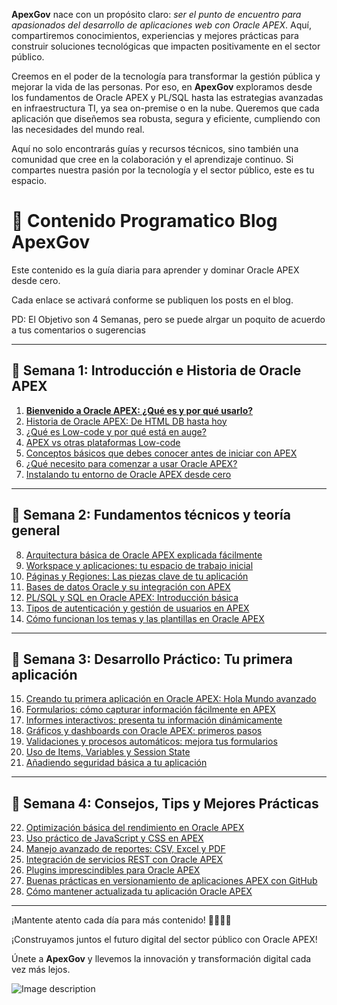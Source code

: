 **ApexGov** nace con un propósito claro: _ser el punto de encuentro para apasionados del desarrollo de aplicaciones web con Oracle APEX_. Aquí, compartiremos conocimientos, experiencias y mejores prácticas para construir soluciones tecnológicas que impacten positivamente en el sector público.

Creemos en el poder de la tecnología para transformar la gestión pública y mejorar la vida de las personas. Por eso, en **ApexGov** exploramos desde los fundamentos de Oracle APEX y PL/SQL hasta las estrategias avanzadas en infraestructura TI, ya sea on-premise o en la nube. Queremos que cada aplicación que diseñemos sea robusta, segura y eficiente, cumpliendo con las necesidades del mundo real.

Aquí no solo encontrarás guías y recursos técnicos, sino también una comunidad que cree en la colaboración y el aprendizaje continuo. Si compartes nuestra pasión por la tecnología y el sector público, este es tu espacio.

# 📅 Contenido Programatico Blog ApexGov

Este contenido es la guía diaria para aprender y dominar Oracle APEX desde cero.

Cada enlace se activará conforme se publiquen los posts en el blog.

PD: El Objetivo son 4 Semanas, pero se puede alrgar un poquito de acuerdo a tus comentarios o sugerencias

---

## 🚩 Semana 1: Introducción e Historia de Oracle APEX

1. [**Bienvenido a Oracle APEX: ¿Qué es y por qué usarlo?**](./01-Introducción%20e%20Historia%20de%20Oracle%20APEX/01-Bienvenido%20a%20Oracle%20APEX:%20¿Qué%20es%20y%20por%20qué%20usarlo?.md)
2. [Historia de Oracle APEX: De HTML DB hasta hoy](#)
3. [¿Qué es Low-code y por qué está en auge?](#)
4. [APEX vs otras plataformas Low-code](#)
5. [Conceptos básicos que debes conocer antes de iniciar con APEX](#)
6. [¿Qué necesito para comenzar a usar Oracle APEX?](#)
7. [Instalando tu entorno de Oracle APEX desde cero](#)

---

## 🚩 Semana 2: Fundamentos técnicos y teoría general

8. [Arquitectura básica de Oracle APEX explicada fácilmente](#)
9. [Workspace y aplicaciones: tu espacio de trabajo inicial](#)
10. [Páginas y Regiones: Las piezas clave de tu aplicación](#)
11. [Bases de datos Oracle y su integración con APEX](#)
12. [PL/SQL y SQL en Oracle APEX: Introducción básica](#)
13. [Tipos de autenticación y gestión de usuarios en APEX](#)
14. [Cómo funcionan los temas y las plantillas en Oracle APEX](#)

---

## 🚩 Semana 3: Desarrollo Práctico: Tu primera aplicación

15. [Creando tu primera aplicación en Oracle APEX: Hola Mundo avanzado](#)
16. [Formularios: cómo capturar información fácilmente en APEX](#)
17. [Informes interactivos: presenta tu información dinámicamente](#)
18. [Gráficos y dashboards con Oracle APEX: primeros pasos](#)
19. [Validaciones y procesos automáticos: mejora tus formularios](#)
20. [Uso de Items, Variables y Session State](#)
21. [Añadiendo seguridad básica a tu aplicación](#)

---

## 🚩 Semana 4: Consejos, Tips y Mejores Prácticas

22. [Optimización básica del rendimiento en Oracle APEX](#)
23. [Uso práctico de JavaScript y CSS en APEX](#)
24. [Manejo avanzado de reportes: CSV, Excel y PDF](#)
25. [Integración de servicios REST con Oracle APEX](#)
26. [Plugins imprescindibles para Oracle APEX](#)
27. [Buenas prácticas en versionamiento de aplicaciones APEX con GitHub](#)
28. [Cómo mantener actualizada tu aplicación Oracle APEX](#)

---

¡Mantente atento cada día para más contenido! 🌟👨‍💻✨


¡Construyamos juntos el futuro digital del sector público con Oracle APEX! 

Únete a **ApexGov** y llevemos la innovación y transformación digital cada vez más lejos. 


![Image description](https://dev-to-uploads.s3.amazonaws.com/uploads/articles/3g37ilhdp4lwau8qgkgc.png)